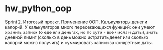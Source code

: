 # hw_python_oop
Sprint 2. Итоговый проект.
Применение ООП. Калькуляторы денег и калорий. У калькуляторов много пересекающихся функций: они умеют хранить записи (о еде или деньгах, но по сути - всё числа и даты), знать дневной лимит (сколько в день можно истратить денег или сколько калорий можно получить) и суммировать записи за конкретные даты.

